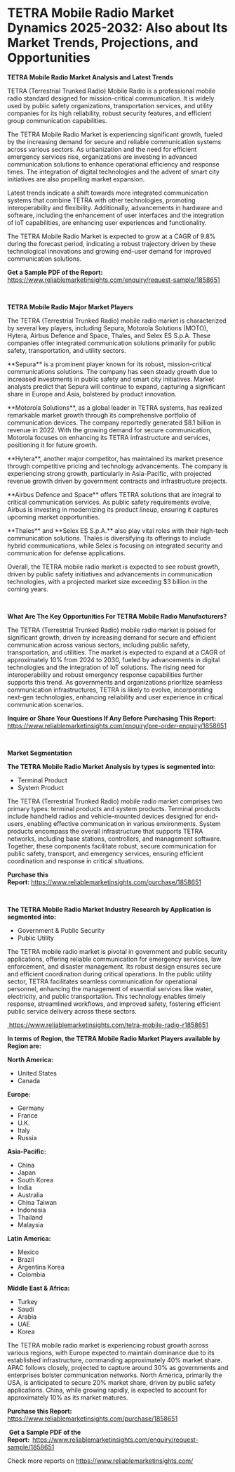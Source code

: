 <p><h1>TETRA Mobile Radio Market Dynamics 2025-2032: Also about Its Market Trends, Projections, and Opportunities</h1></p><p><strong>TETRA Mobile Radio Market Analysis and Latest Trends</strong></p>
<p><p>TETRA (Terrestrial Trunked Radio) Mobile Radio is a professional mobile radio standard designed for mission-critical communication. It is widely used by public safety organizations, transportation services, and utility companies for its high reliability, robust security features, and efficient group communication capabilities. </p><p>The TETRA Mobile Radio Market is experiencing significant growth, fueled by the increasing demand for secure and reliable communication systems across various sectors. As urbanization and the need for efficient emergency services rise, organizations are investing in advanced communication solutions to enhance operational efficiency and response times. The integration of digital technologies and the advent of smart city initiatives are also propelling market expansion.</p><p>Latest trends indicate a shift towards more integrated communication systems that combine TETRA with other technologies, promoting interoperability and flexibility. Additionally, advancements in hardware and software, including the enhancement of user interfaces and the integration of IoT capabilities, are enhancing user experiences and functionality. </p><p>The TETRA Mobile Radio Market is expected to grow at a CAGR of 9.8% during the forecast period, indicating a robust trajectory driven by these technological innovations and growing end-user demand for improved communication solutions.</p></p>
<p><strong>Get a Sample PDF of the Report:&nbsp;</strong> <a href="https://www.reliablemarketinsights.com/enquiry/request-sample/1858651?utm_campaign=2010&utm_medium=2&utm_source=Github&utm_content=ia&utm_term=11022025&utm_id=tetra-mobile-radio">https://www.reliablemarketinsights.com/enquiry/request-sample/1858651</a></p>
<p>&nbsp;</p>
<p><strong>TETRA Mobile Radio Major Market Players</strong></p>
<p><p>The TETRA (Terrestrial Trunked Radio) mobile radio market is characterized by several key players, including Sepura, Motorola Solutions (MOTO), Hytera, Airbus Defence and Space, Thales, and Selex ES S.p.A. These companies offer integrated communication solutions primarily for public safety, transportation, and utility sectors.</p><p>**Sepura** is a prominent player known for its robust, mission-critical communications solutions. The company has seen steady growth due to increased investments in public safety and smart city initiatives. Market analysts predict that Sepura will continue to expand, capturing a significant share in Europe and Asia, bolstered by product innovation.</p><p>**Motorola Solutions**, as a global leader in TETRA systems, has realized remarkable market growth through its comprehensive portfolio of communication devices. The company reportedly generated $8.1 billion in revenue in 2022. With the growing demand for secure communication, Motorola focuses on enhancing its TETRA infrastructure and services, positioning it for future growth.</p><p>**Hytera**, another major competitor, has maintained its market presence through competitive pricing and technology advancements. The company is experiencing strong growth, particularly in Asia-Pacific, with projected revenue growth driven by government contracts and infrastructure projects.</p><p>**Airbus Defence and Space** offers TETRA solutions that are integral to critical communication services. As public safety requirements evolve, Airbus is investing in modernizing its product lineup, ensuring it captures upcoming market opportunities.</p><p>**Thales** and **Selex ES S.p.A.** also play vital roles with their high-tech communication solutions. Thales is diversifying its offerings to include hybrid communications, while Selex is focusing on integrated security and communication for defense applications.</p><p>Overall, the TETRA mobile radio market is expected to see robust growth, driven by public safety initiatives and advancements in communication technologies, with a projected market size exceeding $3 billion in the coming years.</p></p>
<p>&nbsp;</p>
<p><strong>What Are The Key Opportunities For TETRA Mobile Radio Manufacturers?</strong></p>
<p><p>The TETRA (Terrestrial Trunked Radio) mobile radio market is poised for significant growth, driven by increasing demand for secure and efficient communication across various sectors, including public safety, transportation, and utilities. The market is expected to expand at a CAGR of approximately 10% from 2024 to 2030, fueled by advancements in digital technologies and the integration of IoT solutions. The rising need for interoperability and robust emergency response capabilities further supports this trend. As governments and organizations prioritize seamless communication infrastructures, TETRA is likely to evolve, incorporating next-gen technologies, enhancing reliability and user experience in critical communication scenarios.</p></p>
<p><strong>Inquire or Share Your Questions If Any Before Purchasing This Report:</strong> <a href="https://www.reliablemarketinsights.com/enquiry/pre-order-enquiry/1858651?utm_campaign=2010&utm_medium=2&utm_source=Github&utm_content=ia&utm_term=11022025&utm_id=tetra-mobile-radio">https://www.reliablemarketinsights.com/enquiry/pre-order-enquiry/1858651</a></p>
<p>&nbsp;</p>
<p><strong>Market Segmentation</strong></p>
<p><strong>The TETRA Mobile Radio Market Analysis by types is segmented into:</strong></p>
<p><ul><li>Terminal Product</li><li>System Product</li></ul></p>
<p><p>The TETRA (Terrestrial Trunked Radio) mobile radio market comprises two primary types: terminal products and system products. Terminal products include handheld radios and vehicle-mounted devices designed for end-users, enabling effective communication in various environments. System products encompass the overall infrastructure that supports TETRA networks, including base stations, controllers, and management software. Together, these components facilitate robust, secure communication for public safety, transport, and emergency services, ensuring efficient coordination and response in critical situations.</p></p>
<p><strong>Purchase this Report:&nbsp;</strong><a href="https://www.reliablemarketinsights.com/purchase/1858651?utm_campaign=2010&utm_medium=2&utm_source=Github&utm_content=ia&utm_term=11022025&utm_id=tetra-mobile-radio">https://www.reliablemarketinsights.com/purchase/1858651</a></p>
<p>&nbsp;</p>
<p><strong>The TETRA Mobile Radio Market Industry Research by Application is segmented into:</strong></p>
<p><ul><li>Government & Public Security</li><li>Public Utility</li></ul></p>
<p><p>The TETRA mobile radio market is pivotal in government and public security applications, offering reliable communication for emergency services, law enforcement, and disaster management. Its robust design ensures secure and efficient coordination during critical operations. In the public utility sector, TETRA facilitates seamless communication for operational personnel, enhancing the management of essential services like water, electricity, and public transportation. This technology enables timely response, streamlined workflows, and improved safety, fostering efficient public service delivery across these sectors.</p></p>
<p><a href="https://www.reliablemarketinsights.com/tetra-mobile-radio-r1858651?utm_campaign=2010&utm_medium=2&utm_source=Github&utm_content=ia&utm_term=11022025&utm_id=tetra-mobile-radio">&nbsp;https://www.reliablemarketinsights.com/tetra-mobile-radio-r1858651</a></p>
<p><strong>In terms of Region, the TETRA Mobile Radio Market Players available by Region are:</strong></p>
<p>
    <p> <strong> North America: </strong>
        <ul>
            <li>United States</li>
            <li>Canada</li>
        </ul>
        </p> 
    <p> <strong> Europe: </strong>
        <ul>
            <li>Germany</li>
            <li>France</li>
            <li>U.K.</li>
            <li>Italy</li>
            <li>Russia</li>
        </ul>
        </p> 
    <p> <strong> Asia-Pacific: </strong>
        <ul>
            <li>China</li>
            <li>Japan</li>
            <li>South Korea</li>
            <li>India</li>
            <li>Australia</li>
            <li>China Taiwan</li>
            <li>Indonesia</li>
            <li>Thailand</li>
            <li>Malaysia</li>
        </ul>
        </p> 
    <p> <strong> Latin America: </strong>
        <ul>
            <li>Mexico</li>
            <li>Brazil</li>
            <li>Argentina Korea</li>
            <li>Colombia</li>
        </ul>
        </p> 
    <p> <strong> Middle East & Africa: </strong>
        <ul>
            <li>Turkey</li>
            <li>Saudi</li>
            <li>Arabia</li>
            <li>UAE</li>
            <li>Korea</li>
        </ul>
    </p>
    </p>
<p><p>The TETRA mobile radio market is experiencing robust growth across various regions, with Europe expected to maintain dominance due to its established infrastructure, commanding approximately 40% market share. APAC follows closely, projected to capture around 30% as governments and enterprises bolster communication networks. North America, primarily the USA, is anticipated to secure 20% market share, driven by public safety applications. China, while growing rapidly, is expected to account for approximately 10% as its market matures.</p></p>
<p><strong>Purchase this Report: </strong><a href="https://www.reliablemarketinsights.com/purchase/1858651?utm_campaign=2010&utm_medium=2&utm_source=Github&utm_content=ia&utm_term=11022025&utm_id=tetra-mobile-radio">https://www.reliablemarketinsights.com/purchase/1858651</a></p>
<p>&nbsp;<strong>Get a Sample PDF of the Report:&nbsp;&nbsp;</strong><a href="https://www.reliablemarketinsights.com/enquiry/request-sample/1858651?utm_campaign=2010&utm_medium=2&utm_source=Github&utm_content=ia&utm_term=11022025&utm_id=tetra-mobile-radio">https://www.reliablemarketinsights.com/enquiry/request-sample/1858651</a></p>
<p><strong></strong></p>
<p>Check more reports on <a href="https://www.reliablemarketinsights.com/?utm_campaign=2010&utm_medium=2&utm_source=Github&utm_content=ia&utm_term=11022025&utm_id=tetra-mobile-radio">https://www.reliablemarketinsights.com/</a></p>